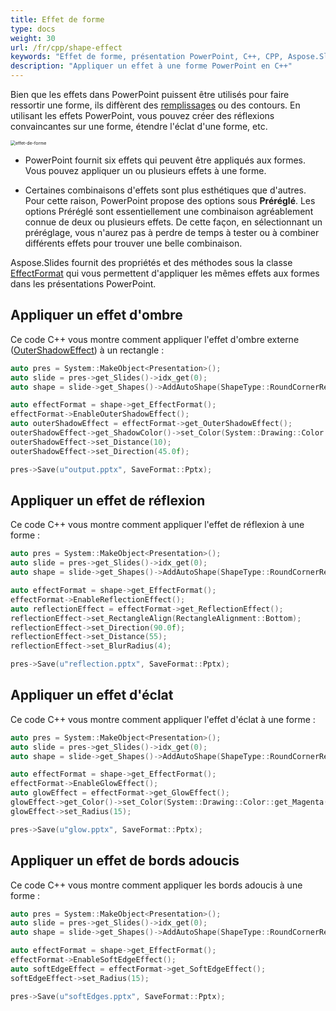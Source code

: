 ```yaml
---
title: Effet de forme
type: docs
weight: 30
url: /fr/cpp/shape-effect
keywords: "Effet de forme, présentation PowerPoint, C++, CPP, Aspose.Slides pour C++"
description: "Appliquer un effet à une forme PowerPoint en C++"
---
```


Bien que les effets dans PowerPoint puissent être utilisés pour faire ressortir une forme, ils diffèrent des [remplissages](/slides/fr/cpp/shape-formatting/#gradient-fill) ou des contours. En utilisant les effets PowerPoint, vous pouvez créer des réflexions convaincantes sur une forme, étendre l'éclat d'une forme, etc.

<img src="shape-effect.png" alt="effet-de-forme" style="zoom:50%;" />

* PowerPoint fournit six effets qui peuvent être appliqués aux formes. Vous pouvez appliquer un ou plusieurs effets à une forme.

* Certaines combinaisons d'effets sont plus esthétiques que d'autres. Pour cette raison, PowerPoint propose des options sous **Préréglé**. Les options Préréglé sont essentiellement une combinaison agréablement connue de deux ou plusieurs effets. De cette façon, en sélectionnant un préréglage, vous n'aurez pas à perdre de temps à tester ou à combiner différents effets pour trouver une belle combinaison.

Aspose.Slides fournit des propriétés et des méthodes sous la classe [EffectFormat](https://reference.aspose.com/slides/cpp/class/aspose.slides.effect_format/) qui vous permettent d'appliquer les mêmes effets aux formes dans les présentations PowerPoint.

## **Appliquer un effet d'ombre**

Ce code C++ vous montre comment appliquer l'effet d'ombre externe ([OuterShadowEffect](https://reference.aspose.com/slides/cpp/class/aspose.slides.effect_format#aea1a48246d3240e29092498f648bc028)) à un rectangle :

```c++
auto pres = System::MakeObject<Presentation>();
auto slide = pres->get_Slides()->idx_get(0);
auto shape = slide->get_Shapes()->AddAutoShape(ShapeType::RoundCornerRectangle, 20.0f, 20.0f, 200.0f, 150.0f);

auto effectFormat = shape->get_EffectFormat();
effectFormat->EnableOuterShadowEffect();
auto outerShadowEffect = effectFormat->get_OuterShadowEffect();
outerShadowEffect->get_ShadowColor()->set_Color(System::Drawing::Color::get_DarkGray());
outerShadowEffect->set_Distance(10);
outerShadowEffect->set_Direction(45.0f);

pres->Save(u"output.pptx", SaveFormat::Pptx);
```

## **Appliquer un effet de réflexion**

Ce code C++ vous montre comment appliquer l'effet de réflexion à une forme :

```c++
auto pres = System::MakeObject<Presentation>();
auto slide = pres->get_Slides()->idx_get(0);
auto shape = slide->get_Shapes()->AddAutoShape(ShapeType::RoundCornerRectangle, 20.0f, 20.0f, 200.0f, 150.0f);

auto effectFormat = shape->get_EffectFormat();
effectFormat->EnableReflectionEffect();
auto reflectionEffect = effectFormat->get_ReflectionEffect();
reflectionEffect->set_RectangleAlign(RectangleAlignment::Bottom);
reflectionEffect->set_Direction(90.0f);
reflectionEffect->set_Distance(55);
reflectionEffect->set_BlurRadius(4);

pres->Save(u"reflection.pptx", SaveFormat::Pptx);
```

## **Appliquer un effet d'éclat**

Ce code C++ vous montre comment appliquer l'effet d'éclat à une forme :

```c++
auto pres = System::MakeObject<Presentation>();
auto slide = pres->get_Slides()->idx_get(0);
auto shape = slide->get_Shapes()->AddAutoShape(ShapeType::RoundCornerRectangle, 20.0f, 20.0f, 200.0f, 150.0f);

auto effectFormat = shape->get_EffectFormat();
effectFormat->EnableGlowEffect();
auto glowEffect = effectFormat->get_GlowEffect();
glowEffect->get_Color()->set_Color(System::Drawing::Color::get_Magenta());
glowEffect->set_Radius(15);

pres->Save(u"glow.pptx", SaveFormat::Pptx);
```

## **Appliquer un effet de bords adoucis**

Ce code C++ vous montre comment appliquer les bords adoucis à une forme :

```c++
auto pres = System::MakeObject<Presentation>();
auto slide = pres->get_Slides()->idx_get(0);
auto shape = slide->get_Shapes()->AddAutoShape(ShapeType::RoundCornerRectangle, 20.0f, 20.0f, 200.0f, 150.0f);

auto effectFormat = shape->get_EffectFormat();
effectFormat->EnableSoftEdgeEffect();
auto softEdgeEffect = effectFormat->get_SoftEdgeEffect();
softEdgeEffect->set_Radius(15);

pres->Save(u"softEdges.pptx", SaveFormat::Pptx);
```